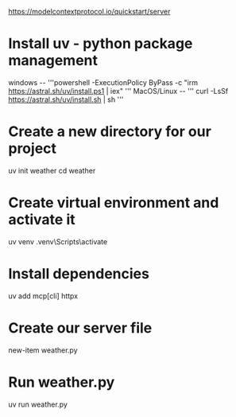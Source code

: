 https://modelcontextprotocol.io/quickstart/server

# Install uv - python package management
windows -- 
'''powershell -ExecutionPolicy ByPass -c "irm https://astral.sh/uv/install.ps1 | iex"
'''
MacOS/Linux --
'''
curl -LsSf https://astral.sh/uv/install.sh | sh
'''

# Create a new directory for our project
uv init weather
cd weather

# Create virtual environment and activate it
uv venv
.venv\Scripts\activate

# Install dependencies
uv add mcp[cli] httpx

# Create our server file
new-item weather.py

# Run weather.py
uv run weather.py